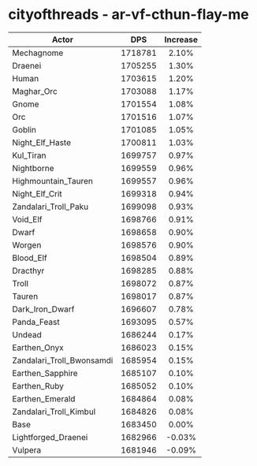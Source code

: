 # cityofthreads - ar-vf-cthun-flay-me
| Actor | DPS | Increase |
|---|:---:|:---:|
|Mechagnome|1718781|2.10%|
|Draenei|1705255|1.30%|
|Human|1703615|1.20%|
|Maghar_Orc|1703088|1.17%|
|Gnome|1701554|1.08%|
|Orc|1701516|1.07%|
|Goblin|1701085|1.05%|
|Night_Elf_Haste|1700811|1.03%|
|Kul_Tiran|1699757|0.97%|
|Nightborne|1699559|0.96%|
|Highmountain_Tauren|1699557|0.96%|
|Night_Elf_Crit|1699318|0.94%|
|Zandalari_Troll_Paku|1699098|0.93%|
|Void_Elf|1698766|0.91%|
|Dwarf|1698658|0.90%|
|Worgen|1698576|0.90%|
|Blood_Elf|1698504|0.89%|
|Dracthyr|1698285|0.88%|
|Troll|1698072|0.87%|
|Tauren|1698017|0.87%|
|Dark_Iron_Dwarf|1696607|0.78%|
|Panda_Feast|1693095|0.57%|
|Undead|1686244|0.17%|
|Earthen_Onyx|1686023|0.15%|
|Zandalari_Troll_Bwonsamdi|1685954|0.15%|
|Earthen_Sapphire|1685107|0.10%|
|Earthen_Ruby|1685052|0.10%|
|Earthen_Emerald|1684864|0.08%|
|Zandalari_Troll_Kimbul|1684826|0.08%|
|Base|1683450|0.00%|
|Lightforged_Draenei|1682966|-0.03%|
|Vulpera|1681946|-0.09%|
